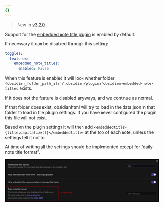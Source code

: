 ```yaml
---
{}
---
```

   
> New in [v3.2.0](../../Changelog/v3.2.0.md)   
   
Support for the [embedded note title plugin](https://github.com/mgmeyers/obsidian-embedded-note-titles) is enabled by default.   
   
If necessary it can be disabled through this setting:   
   
``` yaml
toggles:
  features:
    embedded_note_titles:
      enabled: False
```
   
   
When this feature is enabled it will look whether folder `{obsidian_folder_path_str}/.obsidian/plugins/obsidian-embedded-note-titles` exists.    
   
If it does not the feature is disabled anyways, and we continue as normal.   
   
If that folder does exist, obsidianhtml will try to load in the data.json in that folder to load in the plugin settings. If you have never configured the plugin this file will not exist.    
   
Based on the plugin settings it will then add `<embeddedtitle>{title.capitalize()}</embeddedtitle>` at the top of each note, unless the settings tell it not to.   
   
At time of writing all the settings should be implemented except for "daily note title format".   
   
![](../../Pasted%20image%2020220905184629.png)